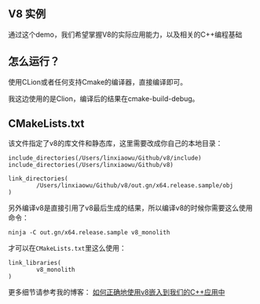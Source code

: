 ## V8 实例

通过这个demo，我们希望掌握V8的实际应用能力，以及相关的C++编程基础


## 怎么运行？

使用CLion或者任何支持Cmake的编译器，直接编译即可。

我这边使用的是Clion，编译后的结果在cmake-build-debug。

## CMakeLists.txt

该文件指定了v8的库文件和静态库，这里需要改成你自己的本地目录：


```
include_directories(/Users/linxiaowu/Github/v8/include)
include_directories(/Users/linxiaowu/Github/v8)

link_directories(
        /Users/linxiaowu/Github/v8/out.gn/x64.release.sample/obj
)
```

另外编译v8是直接引用了v8最后生成的结果，所以编译v8的时候你需要这么使用命令：

`ninja -C out.gn/x64.release.sample v8_monolith`

才可以在`CMakeLists.txt`里这么使用：

```
link_libraries(
        v8_monolith
)
```

更多细节请参考我的博客： [如何正确地使用v8嵌入到我们的C++应用中](https://blog.5udou.cn/blog/Ru-He-Zheng-Que-Di-Shi-Yong-v8Qian-Ru-Dao-Wo-Men-De-CYing-Yong-Zhong-19)